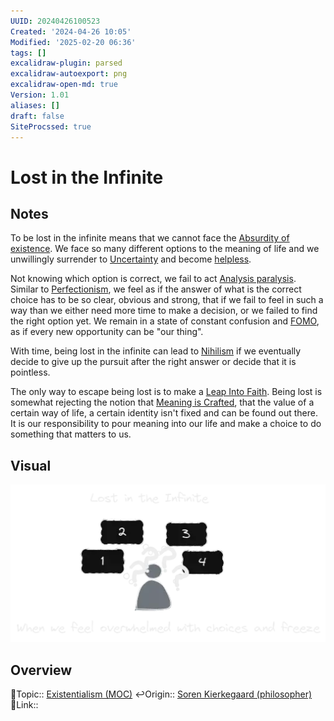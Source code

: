 ```yaml
---
UUID: 20240426100523
Created: '2024-04-26 10:05'
Modified: '2025-02-20 06:36'
tags: []
excalidraw-plugin: parsed
excalidraw-autoexport: png
excalidraw-open-md: true
Version: 1.01
aliases: []
draft: false
SiteProcssed: true
---
```


# Lost in the Infinite

## Notes

To be lost in the infinite means that we cannot face the [Absurdity of existence](/notes/absurdity-of-existence.md). We face so many different options to the meaning of life and we unwillingly surrender to [Uncertainty](/notes/uncertainty.md) and become [helpless](/notes/helplessness.md).

Not knowing which option is correct, we fail to act [Analysis paralysis](/notes/analysis-paralysis.md). Similar to [Perfectionism](/notes/perfectionism.md), we feel as if the answer of what is the correct choice has to be so clear, obvious and strong, that if we fail to feel in such a way than we either need more time to make a decision, or we failed to find the right option yet. We remain in a state of constant confusion and [FOMO](/notes/fomo.md), as if every new opportunity can be "our thing".

With time, being lost in the infinite can lead to [Nihilism](/notes/nihilism.md) if we eventually decide to give up the pursuit after the right answer or decide that it is pointless.

The only way to escape being lost is to make a [Leap Into Faith](/notes/leap-into-faith.md). Being lost is somewhat rejecting the notion that [Meaning is Crafted](/notes/meaning-is-crafted.md), that the value of a certain way of life, a certain identity isn't fixed and can be found out there. It is our responsibility to pour meaning into our life and make a choice to do something that matters to us.

## Visual

![lost in the infinite.webp](/notes/lost-in-the-infinite.webp)

## Overview
🔼Topic:: [Existentialism (MOC)](/mocs/existentialism-moc.md)
↩️Origin:: [Soren Kierkegaard (philosopher)](/notes/soren-kierkegaard-philosopher.md)
🔗Link::

